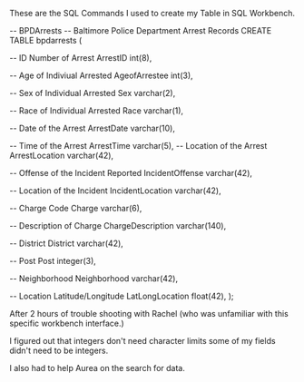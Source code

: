 These are the SQL Commands I used to create my Table in SQL Workbench.

-- BPDArrests
-- Baltimore Police Department Arrest Records
 CREATE TABLE bpdarrests (
 
-- ID Number of Arrest
ArrestID int(8),

-- Age of Indiviual Arrested 
AgeofArrestee int(3),

-- Sex of Individual Arrested
Sex varchar(2),

-- Race of Individual Arrested 
Race varchar(1),

-- Date of the Arrest 
ArrestDate varchar(10),

-- Time of the Arrest 
ArrestTime varchar(5),
-- Location of the Arrest 
ArrestLocation varchar(42),

-- Offense of the Incident Reported 
IncidentOffense varchar(42),

-- Location of the Incident 
IncidentLocation varchar(42),

-- Charge Code 
Charge varchar(6),

-- Description of Charge 
ChargeDescription varchar(140),

-- District 
District varchar(42),

-- Post 
Post integer(3),

-- Neighborhood 
Neighborhood varchar(42),

-- Location Latitude/Longitude 
LatLongLocation float(42),
);

After 2 hours of trouble shooting with Rachel (who was unfamiliar with this specific workbench interface.)

I figured out that integers don't need character limits
some of my fields didn't need to be integers. 

I also had to help Aurea on the search for data.